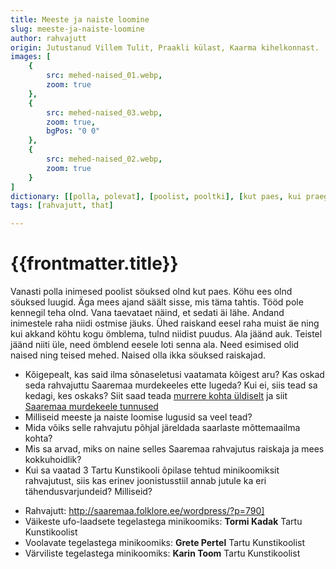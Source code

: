 ```yaml
---
title: Meeste ja naiste loomine
slug: meeste-ja-naiste-loomine
author: rahvajutt
origin: Jutustanud Villem Tulit, Praakli külast, Kaarma kihelkonnast.
images: [
    {
        src: mehed-naised_01.webp,
        zoom: true
    },
    {
        src: mehed-naised_03.webp,
        zoom: true,
        bgPos: "0 0"
    },
    {
        src: mehed-naised_02.webp, 
        zoom: true
    }
]
dictionary: [[polla, polevat], [poolist, pooltki], [kut paes, kui praegu], [äga mees, iga mees], [kennegil, kellelgi], [eesel(e), endal(e)], [kogu, kokku]]
tags: [rahvajutt, that]

---
```


<!-- Fotodeks kõigepealt need 3 tööd, ilma pealkirjata. -->
<!-- Siis kuhugile küsimus: Mis loo need 3 minikoomiksit saare murdes sinu arvates räägivad? -->

<h1 class="story-h1">
    {{frontmatter.title}}
</h1>

Vanasti polla inimesed poolist söuksed olnd kut paes. Köhu ees olnd söuksed luugid. Äga mees ajand säält sisse, mis täma tahtis. Tööd pole kennegil teha olnd. Vana taevataet näind, et sedati äi lähe.
Andand inimestele raha niidi ostmise jäuks. Ühed raiskand eesel raha muist äe ning kui akkand köhtu kogu ömblema, tulnd niidist puudus. Ala jäänd auk. Teistel jäänd niiti üle, need ömblend eesele loti senna ala. Need esimised olid naised ning teised mehed. Naised olla ikka söuksed raiskajad.

<story-author :author="frontmatter.author" :origin="frontmatter.origin" />

<story-dictionary :terms="frontmatter.dictionary" />


<details-wrapper summary="Mõtlemiseks ja arutlemiseks">

- Kõigepealt, kas said ilma sõnaseletusi vaatamata kõigest aru? Kas oskad seda rahvajuttu Saaremaa murdekeeles ette lugeda? Kui ei, siis tead sa kedagi, kes oskaks? Siit saad teada [murrere kohta üldiselt](https://www.youtube.com/watch?v=WVOHGtbSV28) ja siit [Saaremaa murdekeele tunnused](http://saaremaa.folklore.ee/wordpress/?page_id=907)
- Milliseid meeste ja naiste loomise lugusid sa veel tead?
- Mida võiks selle rahvajutu põhjal järeldada saarlaste mõttemaailma kohta?
- Mis sa arvad, miks on naine selles Saaremaa rahvajutus raiskaja ja mees kokkuhoidlik?
- Kui sa vaatad 3 Tartu Kunstikooli õpilase tehtud minikoomiksit rahvajutust, siis kas erinev joonistusstiil annab jutule ka eri tähendusvarjundeid? Milliseid?

</details-wrapper>


<details-wrapper summary="Allikad" class="text-sm" icon="IconSources">

- Rahvajutt: http://saaremaa.folklore.ee/wordpress/?p=790]
- Väikeste ufo-laadsete tegelastega minikoomiks: **Tormi Kadak** Tartu Kunstikoolist
- Voolavate tegelastega minikoomiks: **Grete Pertel** Tartu Kunstikoolist
- Värviliste tegelastega minikoomiks: **Karin Toom** Tartu Kunstikoolist

</details-wrapper>



